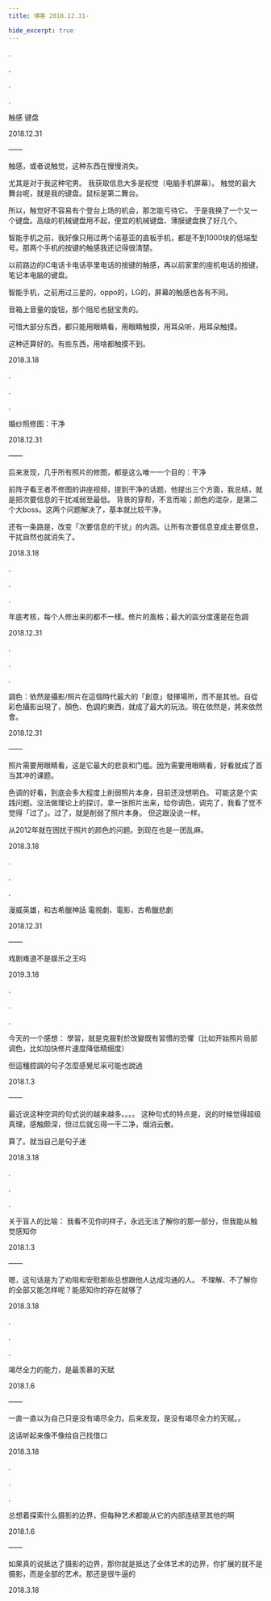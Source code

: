 ```yaml
---
title: 博客 2018.12.31-

hide_excerpt: true
---
```


.

<!--more-->

.

.

.

触感 键盘

2018.12.31

——

触感，或者说触觉，这种东西在慢慢消失。

尤其是对于我这种宅男。
我获取信息大多是视觉（电脑手机屏幕）。
触觉的最大舞台呢，就是我的键盘。鼠标是第二舞台。

所以，触觉好不容易有个登台上场的机会，那怎能亏待它。
于是我换了一个又一个键盘。高级的机械键盘用不起，便宜的机械键盘、薄膜键盘换了好几个。

智能手机之前，我好像只用过两个诺基亚的直板手机，都是不到1000块的低端型号。那两个手机的按键的触感我还记得很清楚。

以前路边的IC电话卡电话亭里电话的按键的触感，再以前家里的座机电话的按键，笔记本电脑的键盘。

智能手机，之前用过三星的，oppo的，LG的，屏幕的触感也各有不同。

音箱上音量的旋钮，那个阻尼也挺宝贵的。

可惜大部分东西，都只能用眼睛看，用眼睛触摸，用耳朵听，用耳朵触摸。

这种还算好的。有些东西，用啥都触摸不到。

2018.3.18

.

.

.

婚纱照修图：干净

2018.12.31

——

后来发现，几乎所有照片的修图，都是这么唯一一个目的：干净

前阵子看王者不修图的讲座视频，提到干净的话题，他提出三个方面，我总结，就是把次要信息的干扰减弱至最低。
背景的穿帮，不言而喻；颜色的混杂，是第二个大boss。这两个问题解决了，基本就比较干净。

还有一条路是，改变「次要信息的干扰」的内涵。让所有次要信息变成主要信息，干扰自然也就消失了。

2018.3.18

.

.

.

年底考核，每个人修出来的都不一樣。修片的風格；最大的區分度還是在色調

2018.12.31

.

.

.

調色：依然是攝影/照片在這個時代最大的「創意」發揮場所，而不是其他。自從彩色攝影出現了，顏色、色調的東西，就成了最大的玩法。現在依然是，將來依然會。

2018.12.31

——

照片需要用眼睛看，这是它最大的悲哀和门槛。因为需要用眼睛看，好看就成了首当其冲的课题。

色调的好看，到底会多大程度上削弱照片本身，目前还没想明白。
可能这是个实践问题。没法做理论上的探讨。拿一张照片出来，给你调色，调完了，我看了觉不觉得「过了」。过了，就是削弱了照片本身。
但这跟没说一样。

从2012年就在困扰于照片的颜色的问题。到现在也是一团乱麻。

2018.3.18

.

.

.

漫威英雄，和古希臘神話
電視劇、電影，古希臘悲劇

2018.12.31

——

戏剧难道不是娱乐之王吗

2019.3.18

.

.

.

今天的一个感想：
學習，就是克服對於改變既有習慣的恐懼（比如开始照片局部调色，比如加快修片速度降低精细度）

但這種腔調的句子怎麼感覺尼采可能也說過

2018.1.3

——

最近说这种空洞的句式说的越来越多。。。。
这种句式的特点是，说的时候觉得超级真理，感触颇深，但过后就忘得一干二净，烟消云散。

算了。就当自己是句子迷

2018.3.18

.

.

.

关于盲人的比喻：
我看不见你的样子，永远无法了解你的那一部分，但我能从触觉感知你

2018.1.3

——

嗯，这句话是为了劝阻和安慰那些总想跟他人达成沟通的人。
不理解、不了解你的全部又能怎样呢？能感知你的存在就够了

2018.3.18

.

.

.

竭尽全力的能力，是最羡慕的天赋

2018.1.6

——

一直一直以为自己只是没有竭尽全力。后来发现，是没有竭尽全力的天赋。。

这话听起来像不像给自己找借口

2018.3.18

.

.

.

总想着探索什么摄影的边界，但每种艺术都能从它的内部连结至其他的啊

2018.1.6

——

如果真的说抵达了摄影的边界，那你就是抵达了全体艺术的边界，你扩展的就不是摄影，而是全部的艺术。那还是很牛逼的

2018.3.18